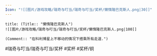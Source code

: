```yaml
---
Icon: "![[图片/游戏攻略/瑞奇与叮当/瑞奇与叮当/奖杯/懒惰隆巴克斯人.png|30]]"
---
```

```ad-common-bronze-trophy
title: (Title:: "懒惰隆巴克斯人")
![[图片/游戏攻略/瑞奇与叮当/瑞奇与叮当/奖杯/懒惰隆巴克斯人.png|100]]

(Comment:: "在科利博星上不移动的情况下搭乘所有走道.")
```

#瑞奇与叮当/瑞奇与叮当/奖杯 #奖杯 #奖杯/铜
